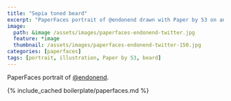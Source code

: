 ```yaml
---
title: "Sepia toned beard"
excerpt: "PaperFaces portrait of @endonend drawn with Paper by 53 on an iPad."
image: 
  path: &image /assets/images/paperfaces-endonend-twitter.jpg 
  feature: *image
  thumbnail: /assets/images/paperfaces-endonend-twitter-150.jpg
categories: [paperfaces]
tags: [portrait, illustration, Paper by 53, beard]
---
```


PaperFaces portrait of [@endonend](https://twitter.com/endonend).

{% include_cached boilerplate/paperfaces.md %}

